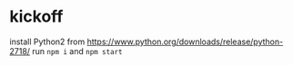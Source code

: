 # kickoff

install Python2 from https://www.python.org/downloads/release/python-2718/
run `npm i` and `npm start`
